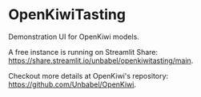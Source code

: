 # OpenKiwiTasting
Demonstration UI for OpenKiwi models.

A free instance is running on Streamlit Share: https://share.streamlit.io/unbabel/openkiwitasting/main.

Checkout more details at OpenKiwi's repository: https://github.com/Unbabel/OpenKiwi.

